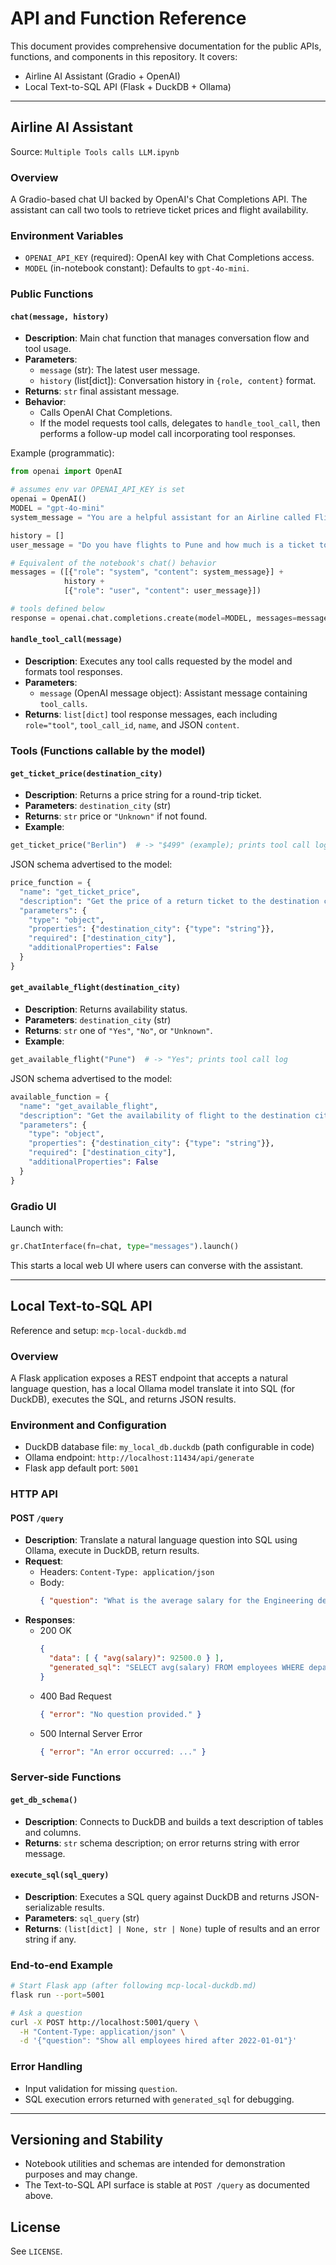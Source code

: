 # API and Function Reference

This document provides comprehensive documentation for the public APIs, functions, and components in this repository. It covers:
- Airline AI Assistant (Gradio + OpenAI)
- Local Text-to-SQL API (Flask + DuckDB + Ollama)

---

## Airline AI Assistant

Source: `Multiple Tools calls LLM.ipynb`

### Overview
A Gradio-based chat UI backed by OpenAI's Chat Completions API. The assistant can call two tools to retrieve ticket prices and flight availability.

### Environment Variables
- `OPENAI_API_KEY` (required): OpenAI key with Chat Completions access.
- `MODEL` (in-notebook constant): Defaults to `gpt-4o-mini`.

### Public Functions

#### `chat(message, history)`
- **Description**: Main chat function that manages conversation flow and tool usage.
- **Parameters**:
  - `message` (str): The latest user message.
  - `history` (list[dict]): Conversation history in `{role, content}` format.
- **Returns**: `str` final assistant message.
- **Behavior**:
  - Calls OpenAI Chat Completions.
  - If the model requests tool calls, delegates to `handle_tool_call`, then performs a follow-up model call incorporating tool responses.

Example (programmatic):
```python
from openai import OpenAI

# assumes env var OPENAI_API_KEY is set
openai = OpenAI()
MODEL = "gpt-4o-mini"
system_message = "You are a helpful assistant for an Airline called FlightAI. Give short, courteous answers."

history = []
user_message = "Do you have flights to Pune and how much is a ticket to Tokyo?"

# Equivalent of the notebook's chat() behavior
messages = ([{"role": "system", "content": system_message}] +
            history +
            [{"role": "user", "content": user_message}])

# tools defined below
response = openai.chat.completions.create(model=MODEL, messages=messages, tools=tools)
```

#### `handle_tool_call(message)`
- **Description**: Executes any tool calls requested by the model and formats tool responses.
- **Parameters**:
  - `message` (OpenAI message object): Assistant message containing `tool_calls`.
- **Returns**: `list[dict]` tool response messages, each including `role="tool"`, `tool_call_id`, `name`, and JSON `content`.

### Tools (Functions callable by the model)

#### `get_ticket_price(destination_city)`
- **Description**: Returns a price string for a round-trip ticket.
- **Parameters**: `destination_city` (str)
- **Returns**: `str` price or `"Unknown"` if not found.
- **Example**:
```python
get_ticket_price("Berlin")  # -> "$499" (example); prints tool call log
```

JSON schema advertised to the model:
```python
price_function = {
  "name": "get_ticket_price",
  "description": "Get the price of a return ticket to the destination city.",
  "parameters": {
    "type": "object",
    "properties": {"destination_city": {"type": "string"}},
    "required": ["destination_city"],
    "additionalProperties": False
  }
}
```

#### `get_available_flight(destination_city)`
- **Description**: Returns availability status.
- **Parameters**: `destination_city` (str)
- **Returns**: `str` one of `"Yes"`, `"No"`, or `"Unknown"`.
- **Example**:
```python
get_available_flight("Pune")  # -> "Yes"; prints tool call log
```

JSON schema advertised to the model:
```python
available_function = {
  "name": "get_available_flight",
  "description": "Get the availability of flight to the destination city.",
  "parameters": {
    "type": "object",
    "properties": {"destination_city": {"type": "string"}},
    "required": ["destination_city"],
    "additionalProperties": False
  }
}
```

### Gradio UI
Launch with:
```python
gr.ChatInterface(fn=chat, type="messages").launch()
```
This starts a local web UI where users can converse with the assistant.

---

## Local Text-to-SQL API

Reference and setup: `mcp-local-duckdb.md`

### Overview
A Flask application exposes a REST endpoint that accepts a natural language question, has a local Ollama model translate it into SQL (for DuckDB), executes the SQL, and returns JSON results.

### Environment and Configuration
- DuckDB database file: `my_local_db.duckdb` (path configurable in code)
- Ollama endpoint: `http://localhost:11434/api/generate`
- Flask app default port: `5001`

### HTTP API

#### POST `/query`
- **Description**: Translate a natural language question into SQL using Ollama, execute in DuckDB, return results.
- **Request**:
  - Headers: `Content-Type: application/json`
  - Body:
    ```json
    { "question": "What is the average salary for the Engineering department?" }
    ```
- **Responses**:
  - 200 OK
    ```json
    {
      "data": [ { "avg(salary)": 92500.0 } ],
      "generated_sql": "SELECT avg(salary) FROM employees WHERE department = 'Engineering'"
    }
    ```
  - 400 Bad Request
    ```json
    { "error": "No question provided." }
    ```
  - 500 Internal Server Error
    ```json
    { "error": "An error occurred: ..." }
    ```

### Server-side Functions

#### `get_db_schema()`
- **Description**: Connects to DuckDB and builds a text description of tables and columns.
- **Returns**: `str` schema description; on error returns string with error message.

#### `execute_sql(sql_query)`
- **Description**: Executes a SQL query against DuckDB and returns JSON-serializable results.
- **Parameters**: `sql_query` (str)
- **Returns**: `(list[dict] | None, str | None)` tuple of results and an error string if any.

### End-to-end Example
```bash
# Start Flask app (after following mcp-local-duckdb.md)
flask run --port=5001

# Ask a question
curl -X POST http://localhost:5001/query \
  -H "Content-Type: application/json" \
  -d '{"question": "Show all employees hired after 2022-01-01"}'
```

### Error Handling
- Input validation for missing `question`.
- SQL execution errors returned with `generated_sql` for debugging.

---

## Versioning and Stability
- Notebook utilities and schemas are intended for demonstration purposes and may change.
- The Text-to-SQL API surface is stable at `POST /query` as documented above.

## License
See `LICENSE`.